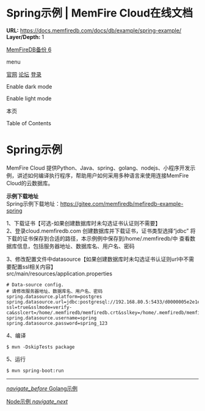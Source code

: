 # Spring示例 | MemFire Cloud在线文档

**URL:** https://docs.memfiredb.com/docs/db/example/spring-example/
**Layer/Depth:** 1

[MemFireDB备份 6](/)

menu

[官网](https://memfiredb.com/)
[论坛](https://community.memfiredb.com/)
[登录](https://cloud.memfiredb.com/auth/login)

Enable dark mode

Enable light mode

本页

Table of Contents

# Spring示例

MemFire Cloud 提供Python、Java、spring、golang、nodejs、小程序开发示例，讲述如何编译执行程序，帮助用户如何采用多种语言来使用连接MemFire Cloud的云数据库。

**示例下载地址**   
Spring示例下载地址：https://gitee.com/memfiredb/mefiredb-example-spring

1、下载证书【可选-如果创建数据库时未勾选证书认证则不需要】  
2、登录cloud.memfiredb.com 创建数据库并下载证书，证书类型选择“jdbc” 将下载的证书保存到合适的路径，本示例例中保存到/home/.memfiredb/中 查看数据库信息，包括服务器地址、数据库名、用户名、密码

3、修改配置文件中datasource【如果创建数据库时未勾选证书认证则url中不需要配置ssl相关内容】  
src/main/resources/application.properties

```
# Data-source config.
# 请修改服务器地址、数据库名、用户名、密码
spring.datasource.platform=postgres
spring.datasource.url=jdbc:postgresql://192.168.80.5:5433/d0000005e2e1ead563d7e1b07a9a444cspring?ssl=true&sslmode=verify-ca&sslcert=/home/.memfiredb/memfiredb.crt&sslkey=/home/.memfiredb/memfiredb.key&sslrootcert=/home/.memfiredb/root.crt
spring.datasource.username=spring
spring.datasource.password=spring_123
```

4、编译

```
$ mvn -DskipTests package
```

5、运行

```
$ mvn spring-boot:run
```

---

[*navigate\_before* Golang示例](/docs/db/example/golang-example/)

[Node示例 *navigate\_next*](/docs/db/example/node-example/)